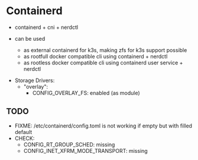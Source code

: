 # Containerd

+ containerd + cni + nerdctl

+ can be used
  + as external containerd for k3s, making zfs for k3s support possible
  + as rootfull docker compatible cli using containerd + nerdctl
  + as rootless docker compatible cli using containerd user service + nerdctl

- Storage Drivers:
  - "overlay":
    - CONFIG_OVERLAY_FS: enabled (as module)

## TODO

+ FIXME: /etc/containerd/config.toml is not working if empty but with filled default
+ CHECK:
  + CONFIG_RT_GROUP_SCHED: missing
  + CONFIG_INET_XFRM_MODE_TRANSPORT: missing
